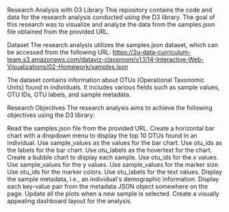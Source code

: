 
Research Analysis with D3 Library
This repository contains the code and data for the research analysis conducted using the D3 library. The goal of this research was to visualize and analyze the data from the samples.json file obtained from the provided URL.

Dataset
The research analysis utilizes the samples.json dataset, which can be accessed from the following URL:
https://2u-data-curriculum-team.s3.amazonaws.com/dataviz-classroom/v1.1/14-Interactive-Web-Visualizations/02-Homework/samples.json

The dataset contains information about OTUs (Operational Taxonomic Units) found in individuals. It includes various fields such as sample values, OTU IDs, OTU labels, and sample metadata.

Research Objectives
The research analysis aims to achieve the following objectives using the D3 library:

Read the samples.json file from the provided URL.
Create a horizontal bar chart with a dropdown menu to display the top 10 OTUs found in an individual.
Use sample_values as the values for the bar chart.
Use otu_ids as the labels for the bar chart.
Use otu_labels as the hovertext for the chart.
Create a bubble chart to display each sample.
Use otu_ids for the x values.
Use sample_values for the y values.
Use sample_values for the marker size.
Use otu_ids for the marker colors.
Use otu_labels for the text values.
Display the sample metadata, i.e., an individual's demographic information.
Display each key-value pair from the metadata JSON object somewhere on the page.
Update all the plots when a new sample is selected.
Create a visually appealing dashboard layout for the analysis.
